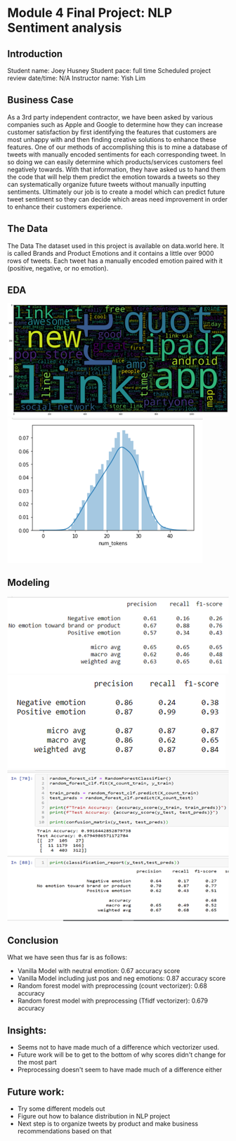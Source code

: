 # Module 4 Final Project: NLP Sentiment analysis

## Introduction

Student name: Joey Husney
Student pace: full time
Scheduled project review date/time: N/A
Instructor name: Yish Lim

## Business Case
As a 3rd party independent contractor, we have been asked by various companies such as Apple and Google to determine how they can increase customer satisfaction by first identifying the features that customers are most unhappy with and then finding creative solutions to enhance these features. One of our methods of accomplishing this is to mine a database of tweets with manually encoded sentiments for each corresponding tweet. In so doing we can easily determine which products/services customers feel negatively towards. With that information, they have asked us to hand them the code that will help them predict the emotion towards a tweets so they can systematically organize future tweets without manually inputting sentiments. Ultimately our job is to create a model which can predict future tweet sentiment so they can decide which areas need improvement in order to enhance their customers experience.


## The Data
The Data
The dataset used in this project is available on data.world here. It is called Brands and Product Emotions and it contains a little over 9000 rows of tweets. Each tweet has a manually encoded emotion paired with it (positive, negative, or no emotion).

## EDA
![Screenshot](word_cloud.png)
![Screenshot](token_distribution.png)

##  Modeling
![Screenshot](model_1.png)
![Screenshot](model_2.png)
![Screenshot](final_model.png)

## Conclusion
What we have seen thus far is as follows:
* Vanilla Model with neutral emotion: 0.67 accuracy score
* Vanilla Model including just pos and neg emotions: 0.87 accuracy score
* Random forest model with preprocessing (count vectorizer): 0.68 accuracy
* Random forest model with preprocessing (Tfidf vectorizer): 0.679 accuracy

## Insights:
* Seems not to have made much of a difference which vectorizer used.
* Future work will be to get to the bottom of why scores didn't change for the most part
* Preprocessing doesn't seem to have made much of a difference either

## Future work:
* Try some different models out
* Figure out how to balance distribution in NLP project
* Next step is to organize tweets by product and make business recommendations based on that
